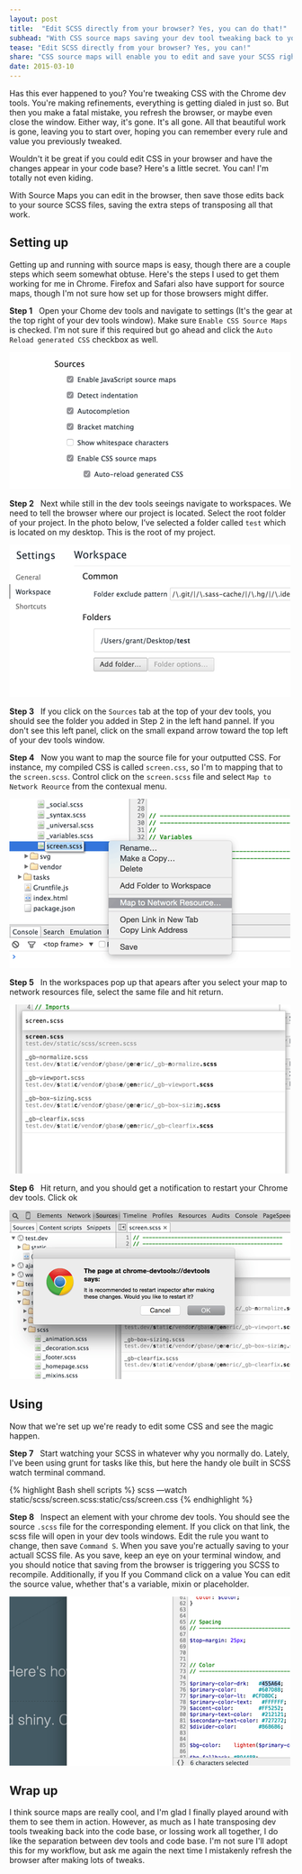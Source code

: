 ```yaml
---
layout: post
title:  "Edit SCSS directly from your browser? Yes, you can do that!"
subhead: "With CSS source maps saving your dev tool tweaking back to your code base is as easy as saving a file"
tease: "Edit SCSS directly from your browser? Yes, you can!"
share: "CSS source maps will enable you to edit and save your SCSS right from your browser"
date: 2015-03-10
---
```


Has this ever happened to you? You're tweaking CSS with the Chrome dev tools. You're making refinements, everything is getting dialed in just so. But then you make a fatal mistake, you refresh the browser, or maybe even close the window. Either way, it's gone. It's all gone. All that beautiful work is gone, leaving you to start over, hoping you can remember every rule and value you previously tweaked.

Wouldn't it be great if you could edit CSS in your browser and have the changes appear in your code base? Here's a little secret. You can! I'm totally not even kiding.

With Source Maps you can edit in the browser, then save those edits back to your source SCSS files, saving the extra steps of transposing all that work.


## Setting up

Getting up and running with source maps is easy, though there are a couple steps which seem somewhat obtuse. Here's the steps I used to get them working for me in Chrome. Firefox and Safari also have support for source maps, though I'm not sure how set up for those browsers might differ.

**Step 1**  &nbsp;
Open your Chome dev tools and navigate to settings (It's the gear at the top right of your dev tools window). Make sure `Enable CSS Source Maps` is checked. I'm not sure if this required but go ahead and click the `Auto Reload generated CSS` checkbox as well.

![](/static/img/posts/2015_03/enable_css.gif)

**Step 2** &nbsp;
Next while still in the dev tools seeings navigate to workspaces. We need to tell the browser where our project is located. Select the root folder of your project. In the photo below, I’ve selected a folder called `test` which is located on my desktop. This is the root of my project.

![](/static/img/posts/2015_03/workspace.gif)

**Step 3** &nbsp;
If you click on the `Sources` tab at the top of your dev tools, you should see the folder you added in Step 2 in the left hand pannel. If you don't see this left panel, click on the small expand arrow toward the top left of your dev tools window.

**Step 4** &nbsp;
Now you want to map the source file for your outputted CSS. For instance, my compiled CSS is called `screen.css`, so I'm to mapping that to the `screen.scss`. Control click on the `screen.scss` file and select `Map to Network Reource` from the contexual menu.

![](/static/img/posts/2015_03/map_to_resource.gif)

**Step 5** &nbsp;
In the workspaces pop up that apears after you select your map to network resources file, select the same file and hit return.

![](/static/img/posts/2015_03/after_resource.gif)

**Step 6** &nbsp;
Hit return, and you should get a notification to restart your Chrome dev tools. Click ok

![](/static/img/posts/2015_03/restart_tools.gif)


## Using
Now that we're set up we're ready to edit some CSS and see the magic happen.

**Step 7** &nbsp;
Start watching your SCSS in whatever why you normally do. Lately, I've been using grunt for tasks like this, but here the handy ole built in SCSS watch terminal command.

<div class="code-block" data-code="Terminal">
{% highlight Bash shell scripts %}
scss —watch static/scss/screen.scss:static/css/screen.css
{% endhighlight %}
</div>

**Step 8** &nbsp;
Inspect an element with your chrome dev tools. You should see the source `.scss` file for the corresponding element. If you click on that link, the scss file will open in your dev tools windows. Edit the rule you want to change, then save `Command S`. When you save you're actually saving to your actuall SCSS file. As you save, keep an eye on your terminal window, and you should notice that saving from the browser is triggering you SCSS to recompile. Additionally, if you If you Command click on a value You can edit the source value, whether that's a variable, mixin or placeholder.

![](/static/img/posts/2015_03/edit_original.gif)



## Wrap up

I think source maps are really cool, and I'm glad I finally played around with them to see them in action. However, as much as I hate transposing dev tools tweaking back into the code base, or lossing work all together, I do like the separation between dev tools and code base. I'm not sure I'll adopt this for my workflow, but ask me again the next time I mistakenly refresh the browser after making lots of tweaks.

